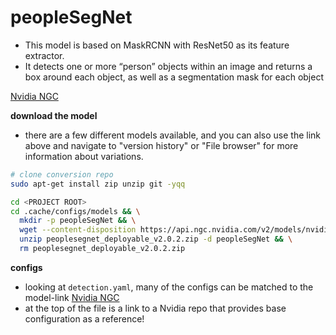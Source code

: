 # peopleSegNet

- This model is based on MaskRCNN with ResNet50 as its feature extractor. 
- It detects one or more “person” objects within an image and returns a box around each object, as well as a segmentation mask for each object


[Nvidia NGC](https://catalog.ngc.nvidia.com/orgs/nvidia/teams/tao/models/peoplesegnet)

__download the model__

- there are a few different models available, and you can also use the link above and navigate to "version history" or "File browser" for more information about variations.


```bash
# clone conversion repo
sudo apt-get install zip unzip git -yqq

cd <PROJECT ROOT>
cd .cache/configs/models && \
  mkdir -p peopleSegNet && \
  wget --content-disposition https://api.ngc.nvidia.com/v2/models/nvidia/tao/peoplesegnet/versions/deployable_v2.0.2/zip -O peoplesegnet_deployable_v2.0.2.zip && \
  unzip peoplesegnet_deployable_v2.0.2.zip -d peopleSegNet && \
  rm peoplesegnet_deployable_v2.0.2.zip
```

__configs__

- looking at `detection.yaml`, many of the configs can be matched to the model-link [Nvidia NGC](https://catalog.ngc.nvidia.com/orgs/nvidia/teams/tao/models/peoplesegnet)
- at the top of the file is a link to a Nvidia repo that provides base configuration as a reference!
